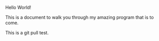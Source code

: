 Hello World!

This is a document to walk you through my amazing program that is to come.

This is a git pull test.
